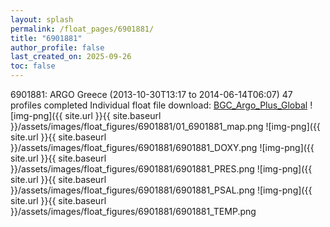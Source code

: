 ```yaml
---
layout: splash
permalink: /float_pages/6901881/
title: "6901881"
author_profile: false
last_created_on: 2025-09-26
toc: false
---
```

 
6901881: ARGO Greece (2013-10-30T13:17 to 2014-06-14T06:07)
47 profiles completed
Individual float file download: [BGC_Argo_Plus_Global](https://ftp.soest.hawaii.edu/bgc_argo_plus/Individual_Floats/outliers_removed/6901881_Sprof_processed.nc)
![img-png]({{ site.url }}{{ site.baseurl }}/assets/images/float_figures/6901881/01_6901881_map.png
![img-png]({{ site.url }}{{ site.baseurl }}/assets/images/float_figures/6901881/6901881_DOXY.png
![img-png]({{ site.url }}{{ site.baseurl }}/assets/images/float_figures/6901881/6901881_PRES.png
![img-png]({{ site.url }}{{ site.baseurl }}/assets/images/float_figures/6901881/6901881_PSAL.png
![img-png]({{ site.url }}{{ site.baseurl }}/assets/images/float_figures/6901881/6901881_TEMP.png
